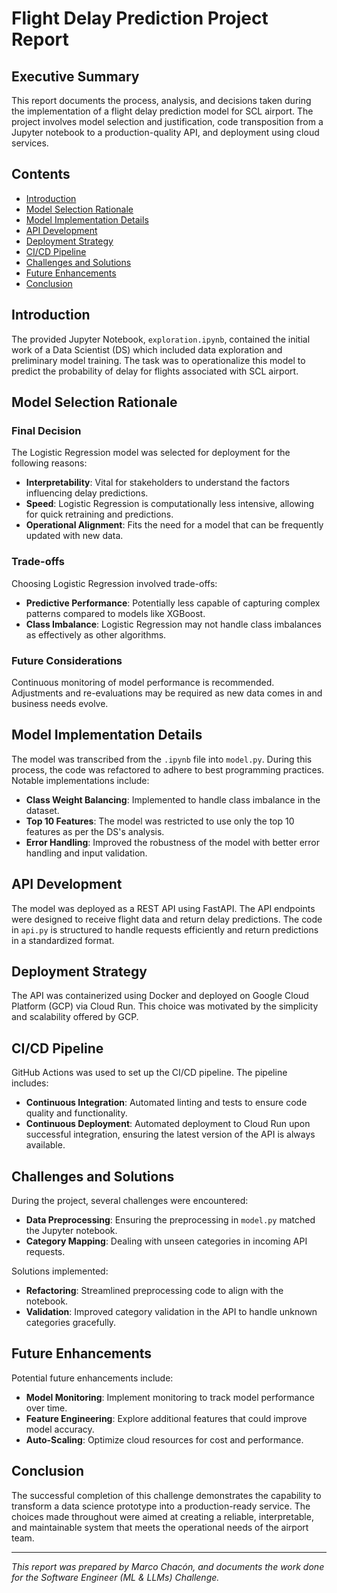 # Flight Delay Prediction Project Report

## Executive Summary

This report documents the process, analysis, and decisions taken during the implementation of a flight delay prediction model for SCL airport. The project involves model selection and justification, code transposition from a Jupyter notebook to a production-quality API, and deployment using cloud services.

## Contents

- [Introduction](#introduction)
- [Model Selection Rationale](#model-selection-rationale)
- [Model Implementation Details](#model-implementation-details)
- [API Development](#api-development)
- [Deployment Strategy](#deployment-strategy)
- [CI/CD Pipeline](#cicd-pipeline)
- [Challenges and Solutions](#challenges-and-solutions)
- [Future Enhancements](#future-enhancements)
- [Conclusion](#conclusion)

## Introduction

The provided Jupyter Notebook, `exploration.ipynb`, contained the initial work of a Data Scientist (DS) which included data exploration and preliminary model training. The task was to operationalize this model to predict the probability of delay for flights associated with SCL airport.

## Model Selection Rationale

### Final Decision

The Logistic Regression model was selected for deployment for the following reasons:

- **Interpretability**: Vital for stakeholders to understand the factors influencing delay predictions.
- **Speed**: Logistic Regression is computationally less intensive, allowing for quick retraining and predictions.
- **Operational Alignment**: Fits the need for a model that can be frequently updated with new data.

### Trade-offs

Choosing Logistic Regression involved trade-offs:

- **Predictive Performance**: Potentially less capable of capturing complex patterns compared to models like XGBoost.
- **Class Imbalance**: Logistic Regression may not handle class imbalances as effectively as other algorithms.

### Future Considerations

Continuous monitoring of model performance is recommended. Adjustments and re-evaluations may be required as new data comes in and business needs evolve.

## Model Implementation Details

The model was transcribed from the `.ipynb` file into `model.py`. During this process, the code was refactored to adhere to best programming practices. Notable implementations include:

- **Class Weight Balancing**: Implemented to handle class imbalance in the dataset.
- **Top 10 Features**: The model was restricted to use only the top 10 features as per the DS's analysis.
- **Error Handling**: Improved the robustness of the model with better error handling and input validation.

## API Development

The model was deployed as a REST API using FastAPI. The API endpoints were designed to receive flight data and return delay predictions. The code in `api.py` is structured to handle requests efficiently and return predictions in a standardized format.

## Deployment Strategy

The API was containerized using Docker and deployed on Google Cloud Platform (GCP) via Cloud Run. This choice was motivated by the simplicity and scalability offered by GCP.

## CI/CD Pipeline

GitHub Actions was used to set up the CI/CD pipeline. The pipeline includes:

- **Continuous Integration**: Automated linting and tests to ensure code quality and functionality.
- **Continuous Deployment**: Automated deployment to Cloud Run upon successful integration, ensuring the latest version of the API is always available.

## Challenges and Solutions

During the project, several challenges were encountered:

- **Data Preprocessing**: Ensuring the preprocessing in `model.py` matched the Jupyter notebook.
- **Category Mapping**: Dealing with unseen categories in incoming API requests.

Solutions implemented:

- **Refactoring**: Streamlined preprocessing code to align with the notebook.
- **Validation**: Improved category validation in the API to handle unknown categories gracefully.

## Future Enhancements

Potential future enhancements include:

- **Model Monitoring**: Implement monitoring to track model performance over time.
- **Feature Engineering**: Explore additional features that could improve model accuracy.
- **Auto-Scaling**: Optimize cloud resources for cost and performance.

## Conclusion

The successful completion of this challenge demonstrates the capability to transform a data science prototype into a production-ready service. The choices made throughout were aimed at creating a reliable, interpretable, and maintainable system that meets the operational needs of the airport team.

---

_This report was prepared by Marco Chacón, and documents the work done for the Software Engineer (ML & LLMs) Challenge._
